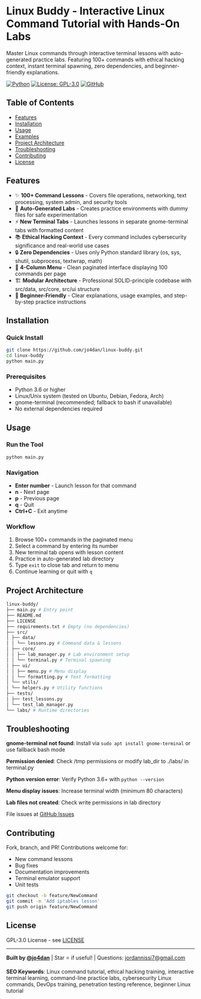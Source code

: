 # Linux Buddy - Interactive Linux Command Tutorial with Hands-On Labs

Master Linux commands through interactive terminal lessons with auto-generated practice labs. Featuring 100+ commands with ethical hacking context, instant terminal spawning, zero dependencies, and beginner-friendly explanations.

[![Python](https://img.shields.io/badge/python-3.13+-yellow.svg)](https://www.python.org/downloads/)
[![License: GPL-3.0](https://img.shields.io/badge/License-GPL%203.0-red.svg)](https://www.gnu.org/licenses/gpl-3.0.en.html)
[![GitHub](https://img.shields.io/github/stars/jo4dan/linux-buddy?style=social)](https://github.com/jo4dan/linux-buddy)

## Table of Contents
- [Features](#features)
- [Installation](#installation)
- [Usage](#usage)
- [Examples](#examples)
- [Project Architecture](#project-architecture)
- [Troubleshooting](#troubleshooting)
- [Contributing](#contributing)
- [License](#license)

## Features

- ✨ **100+ Command Lessons** - Covers file operations, networking, text processing, system admin, and security tools
- 🎯 **Auto-Generated Labs** - Creates practice environments with dummy files for safe experimentation
- ⚡ **New Terminal Tabs** - Launches lessons in separate gnome-terminal tabs with formatted content
- 📚 **Ethical Hacking Context** - Every command includes cybersecurity significance and real-world use cases
- 🔒 **Zero Dependencies** - Uses only Python standard library (os, sys, shutil, subprocess, textwrap, math)
- 🎨 **4-Column Menu** - Clean paginated interface displaying 100 commands per page
- 🏗️ **Modular Architecture** - Professional SOLID-principle codebase with src/data, src/core, src/ui structure
- 🔧 **Beginner-Friendly** - Clear explanations, usage examples, and step-by-step practice instructions

## Installation

### Quick Install


```bash
git clone https://github.com/jo4dan/linux-buddy.git
cd linux-buddy
python main.py
```

### Prerequisites

- Python 3.6 or higher
- Linux/Unix system (tested on Ubuntu, Debian, Fedora, Arch)
- gnome-terminal (recommended; fallback to bash if unavailable)
- No external dependencies required

## Usage

### Run the Tool

```bash
python main.py
```


### Navigation

- **Enter number** - Launch lesson for that command
- **n** - Next page
- **p** - Previous page
- **q** - Quit
- **Ctrl+C** - Exit anytime

### Workflow

1. Browse 100+ commands in the paginated menu
2. Select a command by entering its number
3. New terminal tab opens with lesson content
4. Practice in auto-generated lab directory
5. Type `exit` to close tab and return to menu
6. Continue learning or quit with `q`


## Project Architecture

```bash
linux-buddy/
├── main.py # Entry point
├── README.md
├── LICENSE
├── requirements.txt # Empty (no dependencies)
├── src/
│ ├── data/
│ │ └── lessons.py # Command data & lessons
│ ├── core/
│ │ ├── lab_manager.py # Lab environment setup
│ │ └── terminal.py # Terminal spawning
│ ├── ui/
│ │ ├── menu.py # Menu display
│ │ └── formatting.py # Text formatting
│ └── utils/
│ └── helpers.py # Utility functions
├── tests/
│ ├── test_lessons.py
│ └── test_lab_manager.py
└── labs/ # Runtime directories
```


## Troubleshooting

**gnome-terminal not found**: Install via `sudo apt install gnome-terminal` or use fallback bash mode

**Permission denied**: Check /tmp permissions or modify lab_dir to ./labs/ in terminal.py

**Python version error**: Verify Python 3.6+ with `python --version`

**Menu display issues**: Increase terminal width (minimum 80 characters)

**Lab files not created**: Check write permissions in lab directory

File issues at [GitHub Issues](https://github.com/jo4dan/linux-buddy/issues)

## Contributing

Fork, branch, and PR! Contributions welcome for:

- New command lessons
- Bug fixes
- Documentation improvements
- Terminal emulator support
- Unit tests

```bash
git checkout -b feature/NewCommand
git commit -m 'Add iptables lesson'
git push origin feature/NewCommand
```


## License

GPL-3.0 License - see [LICENSE](https://www.gnu.org/licenses/gpl-3.0.en.html)

---

**Built by [@jo4dan](https://github.com/jo4dan)** | Star ⭐ if useful! | Questions: [jordannissi7@gmail.com](mailto:jordannissi7@gmail.com)

**SEO Keywords**: Linux command tutorial, ethical hacking training, interactive terminal learning, command-line practice labs, cybersecurity Linux commands, DevOps training, penetration testing reference, beginner Linux tutorial



